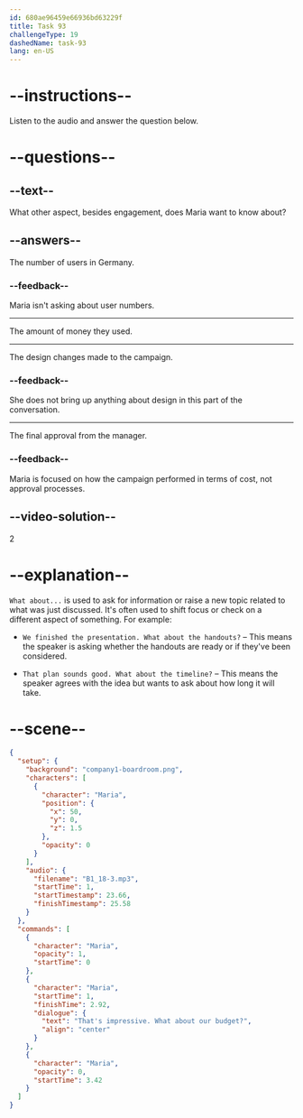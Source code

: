 ```yaml
---
id: 680ae96459e66936bd63229f
title: Task 93
challengeType: 19
dashedName: task-93
lang: en-US
---
```


<!-- (Audio) Maria: That's impressive. What about our budget? -->

# --instructions--

Listen to the audio and answer the question below.

# --questions--

## --text--

What other aspect, besides engagement, does Maria want to know about?

## --answers--

The number of users in Germany.

### --feedback--

Maria isn't asking about user numbers.

---

The amount of money they used.

---

The design changes made to the campaign.

### --feedback--

She does not bring up anything about design in this part of the conversation.

---

The final approval from the manager.

### --feedback--

Maria is focused on how the campaign performed in terms of cost, not approval processes.

## --video-solution--

2

# --explanation--

`What about...` is used to ask for information or raise a new topic related to what was just discussed. It's often used to shift focus or check on a different aspect of something. For example:

- `We finished the presentation. What about the handouts?` – This means the speaker is asking whether the handouts are ready or if they've been considered.

- `That plan sounds good. What about the timeline?` – This means the speaker agrees with the idea but wants to ask about how long it will take.

# --scene--

```json
{
  "setup": {
    "background": "company1-boardroom.png",
    "characters": [
      {
        "character": "Maria",
        "position": {
          "x": 50,
          "y": 0,
          "z": 1.5
        },
        "opacity": 0
      }
    ],
    "audio": {
      "filename": "B1_18-3.mp3",
      "startTime": 1,
      "startTimestamp": 23.66,
      "finishTimestamp": 25.58
    }
  },
  "commands": [
    {
      "character": "Maria",
      "opacity": 1,
      "startTime": 0
    },
    {
      "character": "Maria",
      "startTime": 1,
      "finishTime": 2.92,
      "dialogue": {
        "text": "That's impressive. What about our budget?",
        "align": "center"
      }
    },
    {
      "character": "Maria",
      "opacity": 0,
      "startTime": 3.42
    }
  ]
}
```
